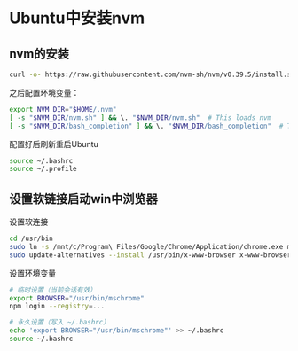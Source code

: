 # Ubuntu中安装nvm
## nvm的安装
``` bash
curl -o- https://raw.githubusercontent.com/nvm-sh/nvm/v0.39.5/install.sh | bash
```
之后配置环境变量：
``` bash
export NVM_DIR="$HOME/.nvm"
[ -s "$NVM_DIR/nvm.sh" ] && \. "$NVM_DIR/nvm.sh"  # This loads nvm
[ -s "$NVM_DIR/bash_completion" ] && \. "$NVM_DIR/bash_completion"  # This loads nvm bash_completion
```
配置好后刷新重启Ubuntu
``` bash
source ~/.bashrc
source ~/.profile
```
## 设置软链接启动win中浏览器
设置软连接
``` bash
cd /usr/bin
sudo ln -s /mnt/c/Program\ Files/Google/Chrome/Application/chrome.exe mschrome
sudo update-alternatives --install /usr/bin/x-www-browser x-www-browser /usr/bin/mschrome 200
```
设置环境变量
``` bash
# 临时设置（当前会话有效）
export BROWSER="/usr/bin/mschrome"
npm login --registry=...

# 永久设置（写入 ~/.bashrc）
echo 'export BROWSER="/usr/bin/mschrome"' >> ~/.bashrc
source ~/.bashrc
```